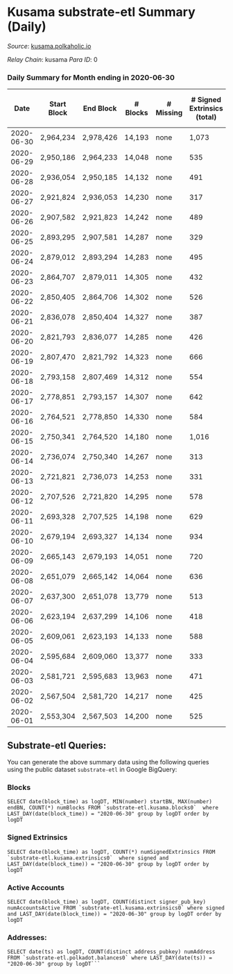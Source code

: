 # Kusama substrate-etl Summary (Daily)

_Source_: [kusama.polkaholic.io](https://kusama.polkaholic.io)

*Relay Chain*: kusama
*Para ID*: 0



### Daily Summary for Month ending in 2020-06-30


| Date | Start Block | End Block | # Blocks | # Missing | # Signed Extrinsics (total) | # Active Accounts | # Addresses with Balances | # Events | # Transfers | # XCM Transfers In | # XCM Transfers Out |
| ---- | ----------- | --------- | -------- | --------- | --------------------------- | ----------------- | ------------------------- | -------- | ----------- | ------------------ | ------------------- |
| 2020-06-30 | 2,964,234 | 2,978,426 | 14,193 | none  | 1,073 | 373 | 11,425 | 65,133 | 344 ($48,359,437) |   |   |
| 2020-06-29 | 2,950,186 | 2,964,233 | 14,048 | none  | 535 | 262 |  | 56,707 | 150 ($30,136,783) |   |   |
| 2020-06-28 | 2,936,054 | 2,950,185 | 14,132 | none  | 491 | 270 |  | 53,827 | 126 ($6,634,499) |   |   |
| 2020-06-27 | 2,921,824 | 2,936,053 | 14,230 | none  | 317 | 185 |  | 50,423 | 96 ($1,828,267) |   |   |
| 2020-06-26 | 2,907,582 | 2,921,823 | 14,242 | none  | 489 | 253 |  | 53,037 | 111 ($15,317,532) |   |   |
| 2020-06-25 | 2,893,295 | 2,907,581 | 14,287 | none  | 329 | 192 |  | 50,328 | 98 ($3,531,548) |   |   |
| 2020-06-24 | 2,879,012 | 2,893,294 | 14,283 | none  | 495 | 248 |  | 54,938 | 176 ($7,032,493) |   |   |
| 2020-06-23 | 2,864,707 | 2,879,011 | 14,305 | none  | 432 | 222 |  | 51,770 | 145 ($12,703,023) |   |   |
| 2020-06-22 | 2,850,405 | 2,864,706 | 14,302 | none  | 526 | 249 |  | 56,196 | 133 ($13,208,571) |   |   |
| 2020-06-21 | 2,836,078 | 2,850,404 | 14,327 | none  | 387 | 197 |  | 51,994 | 91 ($4,606,919) |   |   |
| 2020-06-20 | 2,821,793 | 2,836,077 | 14,285 | none  | 426 | 206 |  | 51,203 | 90 ($1,511,680) |   |   |
| 2020-06-19 | 2,807,470 | 2,821,792 | 14,323 | none  | 666 | 325 |  | 52,807 | 130 ($31,860,342) |   |   |
| 2020-06-18 | 2,793,158 | 2,807,469 | 14,312 | none  | 554 | 280 |  | 52,199 | 110 ($12,199,288) |   |   |
| 2020-06-17 | 2,778,851 | 2,793,157 | 14,307 | none  | 642 | 289 |  | 55,648 | 151 ($5,307,231) |   |   |
| 2020-06-16 | 2,764,521 | 2,778,850 | 14,330 | none  | 584 | 280 |  | 51,496 | 231 ($36,183,118) |   |   |
| 2020-06-15 | 2,750,341 | 2,764,520 | 14,180 | none  | 1,016 | 314 |  | 59,156 | 337 ($14,618,207) |   |   |
| 2020-06-14 | 2,736,074 | 2,750,340 | 14,267 | none  | 313 | 167 |  | 51,272 | 74 ($1,172,650) |   |   |
| 2020-06-13 | 2,721,821 | 2,736,073 | 14,253 | none  | 331 | 161 |  | 49,049 | 100 ($3,132,810) |   |   |
| 2020-06-12 | 2,707,526 | 2,721,820 | 14,295 | none  | 578 | 271 |  | 52,612 | 141 ($933,405) |   |   |
| 2020-06-11 | 2,693,328 | 2,707,525 | 14,198 | none  | 629 | 288 |  | 51,795 | 167 ($27,320,241) |   |   |
| 2020-06-10 | 2,679,194 | 2,693,327 | 14,134 | none  | 934 | 430 |  | 53,834 | 349 ($26,632,251) |   |   |
| 2020-06-09 | 2,665,143 | 2,679,193 | 14,051 | none  | 720 | 366 |  | 51,520 | 273 ($23,216,411) |   |   |
| 2020-06-08 | 2,651,079 | 2,665,142 | 14,064 | none  | 636 | 323 |  | 53,417 | 141 ($5,594,248) |   |   |
| 2020-06-07 | 2,637,300 | 2,651,078 | 13,779 | none  | 513 | 227 |  | 50,079 | 150 ($6,714,568) |   |   |
| 2020-06-06 | 2,623,194 | 2,637,299 | 14,106 | none  | 418 | 221 |  | 47,593 | 152 ($8,557,504) |   |   |
| 2020-06-05 | 2,609,061 | 2,623,193 | 14,133 | none  | 588 | 272 |  | 49,323 | 283 ($32,724,635) |   |   |
| 2020-06-04 | 2,595,684 | 2,609,060 | 13,377 | none  | 333 | 197 |  | 46,089 | 128 ($55,697,719) |   |   |
| 2020-06-03 | 2,581,721 | 2,595,683 | 13,963 | none  | 471 | 262 |  | 50,256 | 187 ($8,455,481) |   |   |
| 2020-06-02 | 2,567,504 | 2,581,720 | 14,217 | none  | 425 | 218 |  | 48,385 | 139 ($11,094,873) |   |   |
| 2020-06-01 | 2,553,304 | 2,567,503 | 14,200 | none  | 525 | 272 |  | 50,402 | 236 ($7,883,115) |   |   |

## Substrate-etl Queries:
You can generate the above summary data using the following queries using the public dataset `substrate-etl` in Google BigQuery:


### Blocks
```
SELECT date(block_time) as logDT, MIN(number) startBN, MAX(number) endBN, COUNT(*) numBlocks FROM `substrate-etl.kusama.blocks0`  where LAST_DAY(date(block_time)) = "2020-06-30" group by logDT order by logDT
```


### Signed Extrinsics
```
SELECT date(block_time) as logDT, COUNT(*) numSignedExtrinsics FROM `substrate-etl.kusama.extrinsics0`  where signed and LAST_DAY(date(block_time)) = "2020-06-30" group by logDT order by logDT
```


### Active Accounts
```
SELECT date(block_time) as logDT, COUNT(distinct signer_pub_key) numAccountsActive FROM `substrate-etl.kusama.extrinsics0` where signed and LAST_DAY(date(block_time)) = "2020-06-30" group by logDT order by logDT
```


### Addresses:
```
SELECT date(ts) as logDT, COUNT(distinct address_pubkey) numAddress FROM `substrate-etl.polkadot.balances0` where LAST_DAY(date(ts)) = "2020-06-30" group by logDT```

